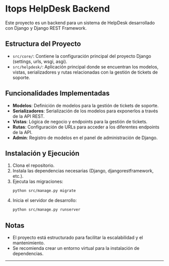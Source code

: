 # Itops HelpDesk Backend

Este proyecto es un backend para un sistema de HelpDesk desarrollado con Django y Django REST Framework.

## Estructura del Proyecto

- `src/core/`: Contiene la configuración principal del proyecto Django (settings, urls, wsgi, asgi).
- `src/helpdesk/`: Aplicación principal donde se encuentran los modelos, vistas, serializadores y rutas relacionadas con la gestión de tickets de soporte.

## Funcionalidades Implementadas

- **Modelos**: Definición de modelos para la gestión de tickets de soporte.
- **Serializadores**: Serialización de los modelos para exponerlos a través de la API REST.
- **Vistas**: Lógica de negocio y endpoints para la gestión de tickets.
- **Rutas**: Configuración de URLs para acceder a los diferentes endpoints de la API.
- **Admin**: Registro de modelos en el panel de administración de Django.

## Instalación y Ejecución

1. Clona el repositorio.
2. Instala las dependencias necesarias (Django, djangorestframework, etc.).
3. Ejecuta las migraciones:
   ```bash
   python src/manage.py migrate
   ```
4. Inicia el servidor de desarrollo:
   ```bash
   python src/manage.py runserver
   ```

## Notas

- El proyecto está estructurado para facilitar la escalabilidad y el mantenimiento.
- Se recomienda crear un entorno virtual para la instalación de dependencias.

---

